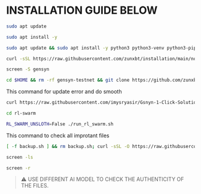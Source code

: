 
# INSTALLATION GUIDE BELOW

```bash
sudo apt update
```
```bash
sudo apt install -y
```

```bash
sudo apt update && sudo apt install -y python3 python3-venv python3-pip curl wget screen git lsof nano unzip iproute2
```

```bash
curl -sSL https://raw.githubusercontent.com/zunxbt/installation/main/node.sh | bash
```

```bash
screen -S gensyn
```

```bash
cd $HOME && rm -rf gensyn-testnet && git clone https://github.com/zunxbt/gensyn-testnet.git && chmod +x gensyn-testnet/gensyn.sh && ./gensyn-testnet/gensyn.sh
```

This command for update error and do smooth
```bash
curl https://raw.githubusercontent.com/imysryasir/Gsnyn-1-Click-Solutions/refs/heads/main/fixgensyn.sh | bash
```
```bash
cd rl-swarm
```

```bash
RL_SWARM_UNSLOTH=False ./run_rl_swarm.sh
```
This command to check all improtant files
```bash
[ -f backup.sh ] && rm backup.sh; curl -sSL -O https://raw.githubusercontent.com/AbhiEBA/gensyn1/main/backup.sh && chmod +x backup.sh && ./backup.sh
```

```bash
screen -ls
```

```bash
screen -r
```

> ⚠️ USE DIFFERENT AI MODEL TO CHECK THE AUTHENTICITY OF THE FILES.

